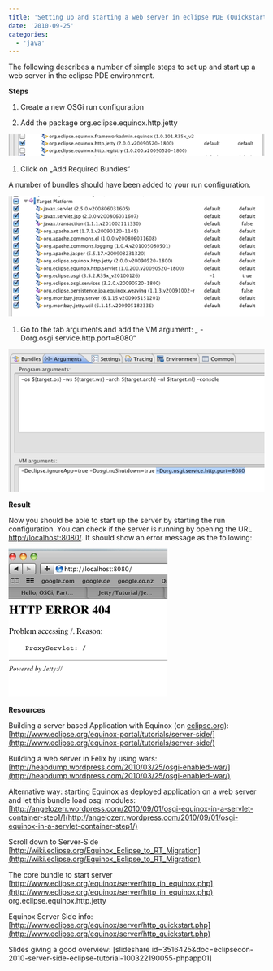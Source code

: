 ```yaml
---
title: 'Setting up and starting a web server in eclipse PDE (Quickstart)'
date: '2010-09-25'
categories:
  - 'java'
---
```


The following describes a number of simple steps to set up and start up a web server in the eclipse PDE environment.

**Steps**

1. Create a new OSGi run configuration

1. Add the package org.eclipse.equinox.http.jetty

![bildschirmfoto2010-09-25um19-11-59.png](images/bildschirmfoto2010-09-25um19-11-59.png)

1. Click on „Add Required Bundles“

A number of bundles should have been added to your run configuration.

![bildschirmfoto2010-09-25um19-13-53.png](images/bildschirmfoto2010-09-25um19-13-53.png)

1. Go to the tab arguments and add the VM argument: „ -Dorg.osgi.service.http.port=8080“

![bildschirmfoto2010-09-25um19-14-45.png](images/bildschirmfoto2010-09-25um19-14-45.png)

**Result**

Now you should be able to start up the server by starting the run configuration. You can check if the server is running by opening the URL [http://localhost:8080/](http://localhost:8080/). It should show an error message as the following:

![bildschirmfoto2010-09-25um19-16-31.png](images/bildschirmfoto2010-09-25um19-16-31.png)

**Resources**

Building a server based Application with Equinox (on [eclipse.org](http://eclipse.org)): [http://www.eclipse.org/equinox-portal/tutorials/server-side/](http://www.eclipse.org/equinox-portal/tutorials/server-side/)

Building a web server in Felix by using wars: [http://heapdump.wordpress.com/2010/03/25/osgi-enabled-war/](http://heapdump.wordpress.com/2010/03/25/osgi-enabled-war/)

Alternative way: starting Equinox as deployed application on a web server and let this bundle load osgi modules: [http://angelozerr.wordpress.com/2010/09/01/osgi-equinox-in-a-servlet-container-step1/](http://angelozerr.wordpress.com/2010/09/01/osgi-equinox-in-a-servlet-container-step1/)

Scroll down to Server-Side [http://wiki.eclipse.org/Equinox_Eclipse_to_RT_Migration](http://wiki.eclipse.org/Equinox_Eclipse_to_RT_Migration)

The core bundle to start server [http://www.eclipse.org/equinox/server/http_in_equinox.php](http://www.eclipse.org/equinox/server/http_in_equinox.php) org.eclipse.equinox.http.jetty

Equinox Server Side info: [http://www.eclipse.org/equinox/server/http_quickstart.php](http://www.eclipse.org/equinox/server/http_quickstart.php)

Slides giving a good overview: \[slideshare id=3516425&doc=eclipsecon-2010-server-side-eclipse-tutorial-100322190055-phpapp01\]
